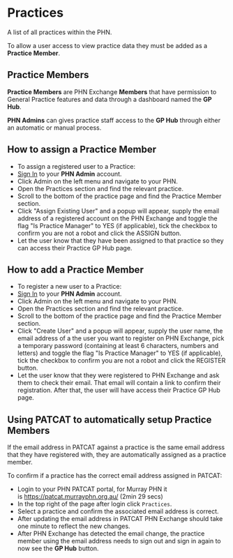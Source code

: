 # **Practices**

A list of all practices within the PHN.

To allow a user access to view practice data they must be added as a **Practice Member**.

## **Practice Members**

**Practice Members** are PHN Exchange **Members** that have permission to General Practice features and data through a dashboard named the **GP Hub**.

**PHN Admins** can gives practice staff access to the **GP Hub** through either an automatic or manual process.

## How to assign a **Practice Member**

- To assign a registered user to a Practice:
- <a href="../../../members/#sign-in-to-the-phn-exchange" target="_blank">Sign In</a> to your **PHN Admin** account.
- Click Admin on the left menu and navigate to your PHN.
- Open the Practices section and find the relevant practice.
- Scroll to the bottom of the practice page and find the Practice Member section.
- Click "Assign Existing User" and a popup will appear, supply the email address of a registered account on the PHN Exchange and toggle the flag "Is Practice Manager" to YES (if applicable), tick the checkbox to confirm you are not a robot and click the ASSIGN button.
- Let the user know that they have been assigned to that practice so they can access their Practice GP Hub page.

## How to add a **Practice Member**

- To register a new user to a Practice:
- <a href="../../../members/#sign-in-to-the-phn-exchange" target="_blank">Sign In</a> to your **PHN Admin** account.
- Click Admin on the left menu and navigate to your PHN.
- Open the Practices section and find the relevant practice.
- Scroll to the bottom of the practice page and find the Practice Member section.
- Click "Create User" and a popup will appear, supply the user name, the email address of a the user you want to register on PHN Exchange, pick a temporary password (containing at least 6 characters, numbers and letters) and toggle the flag "Is Practice Manager" to YES (if applicable), tick the checkbox to confirm you are not a robot and click the REGISTER button.
- Let the user know that they were registered to PHN Exchange and ask them to check their email. That email will contain a link to confirm their registration. After that, the user will have access their Practice GP Hub page.

## Using PATCAT to automatically setup **Practice Members**

If the email address in PATCAT against a practice is the same email address that they have registered with, they are automatically assigned as a practice member.

To confirm if a practice has the correct email address assigned in PATCAT:

- Login to your PHN PATCAT portal, for Murray PHN it is <a href="https://patcat.murrayphn.org.au/" target="_blank">https://patcat.murrayphn.org.au/</a> (2min 29 secs)
- In the top right of the page after login click `Practices`.
- Select a practice and confirm the associated email address is correct.
- After updating the email address in PATCAT PHN Exchange should take one minute to reflect the new changes.
- After PHN Exchange has detected the email change, the practice member using the email address needs to sign out and sign in again to now see the **GP Hub** button.
